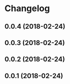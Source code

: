 # Changelog
<!--
## Next
#### Enhancement
#### Bug fix
#### Internal
-->
<!--
## 0.0.0 (YYYY-MM-DD)
#### Enhancement
* example
-->

## 0.0.4 (2018-02-24)
## 0.0.3 (2018-02-24)
## 0.0.2 (2018-02-24)
## 0.0.1 (2018-02-24)
